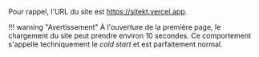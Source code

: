 Pour rappel, l'URL du site est <https://sitekt.vercel.app>.

!!! warning "Avertissement"
    À l'ouverture de la première page, le chargement du site peut prendre environ 10 secondes.
    Ce comportement s'appelle techniquement le *cold start* et est parfaitement normal.
